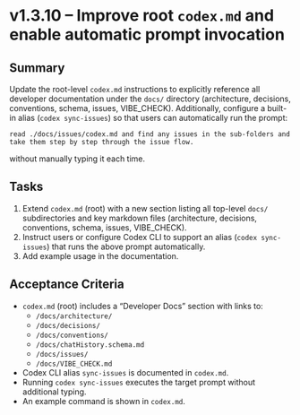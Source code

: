  # v1.3.10 – Improve root `codex.md` and enable automatic prompt invocation

 ## Summary

 Update the root-level `codex.md` instructions to explicitly reference all developer documentation
 under the `docs/` directory (architecture, decisions, conventions, schema, issues, VIBE_CHECK).
 Additionally, configure a built-in alias (`codex sync-issues`) so that users can automatically run the prompt:

 ```
 read ./docs/issues/codex.md and find any issues in the sub-folders and take them step by step through the issue flow.
 ```

 without manually typing it each time.

 ## Tasks

 1. Extend `codex.md` (root) with a new section listing all top-level `docs/` subdirectories
    and key markdown files (architecture, decisions, conventions, schema, issues, VIBE_CHECK).
 2. Instruct users or configure Codex CLI to support an alias (`codex sync-issues`)
    that runs the above prompt automatically.
 3. Add example usage in the documentation.

 ## Acceptance Criteria

 - `codex.md` (root) includes a “Developer Docs” section with links to:
   - `/docs/architecture/`
   - `/docs/decisions/`
   - `/docs/conventions/`
   - `/docs/chatHistory.schema.md`
   - `/docs/issues/`
   - `/docs/VIBE_CHECK.md`
 - Codex CLI alias `sync-issues` is documented in `codex.md`.
 - Running `codex sync-issues` executes the target prompt without additional typing.
 - An example command is shown in `codex.md`.